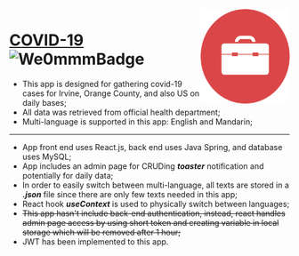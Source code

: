 <img src="./favicon.ico" align="right" width="160px" height="170px"/>

# [COVID-19](http://54.95.189.51:3005/) ![We0mmmBadge](https://img.shields.io/badge/-We0mmm-blue?logo=visual-studio-code)

* This app is designed for gathering covid-19 cases for Irvine, Orange County, and also US on daily bases;
* All data was retrieved from official health department;
* Multi-language is supported in this app: English and Mandarin;
---
* App front end uses React.js, back end uses Java Spring, and database uses MySQL;
* App includes an admin page for CRUDing ***toaster*** notification and potentially for daily data;
* In order to easily switch between multi-language, all texts are stored in a ***.json*** file since there are only few texts needed in this app; 
* React hook ***useContext*** is used to physically switch between languages;
* ~~This app hasn't include back-end authentication, instead, react handles admin page access by using short token and creating variable in local storage which will be removed after 1 hour;~~
* JWT has been implemented to this app.